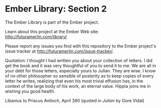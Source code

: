 # Ember Library: Section 2

The Ember Library is part of the Ember project.

Learn about this project at the Ember Web site: http://futuramerlin.com/library/

Please report any issues you find with this repository to the Ember project's issue tracker at http://futuramerlin.com/issue-tracker/.

Quotation: I thought I had written you about your collection of letters. I did get the book and it was very thoughtful of you to send it to me. We are all in your debt for those letters, especially yours to Julian. They are wise. I know of no other philosopher so sensible of posterity as to keep copies of every letter he writes, realizing that even his most trivial effusion has, in the context of the large body of his work, an eternal value. Hippia joins me in wishing you good health.
 
Libanius to Priscus
Antioch, April 380 (quoted in <i>Julian</i> by Gore Vidal)
